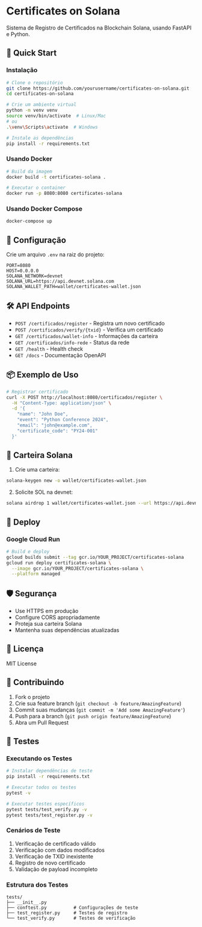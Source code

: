 # Certificates on Solana

Sistema de Registro de Certificados na Blockchain Solana, usando FastAPI e Python.

## 🚀 Quick Start

### Instalação

```bash
# Clone o repositório
git clone https://github.com/yourusername/certificates-on-solana.git
cd certificates-on-solana

# Crie um ambiente virtual
python -m venv venv
source venv/bin/activate  # Linux/Mac
# ou
.\venv\Scripts\activate  # Windows

# Instale as dependências
pip install -r requirements.txt
```

### Usando Docker

```bash
# Build da imagem
docker build -t certificates-solana .

# Executar o container
docker run -p 8080:8080 certificates-solana
```

### Usando Docker Compose

```bash
docker-compose up
```

## 📝 Configuração

Crie um arquivo `.env` na raiz do projeto:

```env
PORT=8080
HOST=0.0.0.0
SOLANA_NETWORK=devnet
SOLANA_URL=https://api.devnet.solana.com
SOLANA_WALLET_PATH=wallet/certificates-wallet.json
```

## 🛠 API Endpoints

- `POST /certificados/register` - Registra um novo certificado
- `POST /certificados/verify/{txid}` - Verifica um certificado
- `GET /certificados/wallet-info` - Informações da carteira
- `GET /certificados/info-rede` - Status da rede
- `GET /health` - Health check
- `GET /docs` - Documentação OpenAPI

## 📦 Exemplo de Uso

```bash
# Registrar certificado
curl -X POST http://localhost:8080/certificados/register \
  -H "Content-Type: application/json" \
  -d '{
    "name": "John Doe",
    "event": "Python Conference 2024",
    "email": "john@example.com",
    "certificate_code": "PY24-001"
  }'
```

## 🔐 Carteira Solana

1. Crie uma carteira:
```bash
solana-keygen new -o wallet/certificates-wallet.json
```

2. Solicite SOL na devnet:
```bash
solana airdrop 1 wallet/certificates-wallet.json --url https://api.devnet.solana.com
```

## 🚀 Deploy

### Google Cloud Run

```bash
# Build e deploy
gcloud builds submit --tag gcr.io/YOUR_PROJECT/certificates-solana
gcloud run deploy certificates-solana \
  --image gcr.io/YOUR_PROJECT/certificates-solana \
  --platform managed
```

## 🛡️ Segurança

- Use HTTPS em produção
- Configure CORS apropriadamente
- Proteja sua carteira Solana
- Mantenha suas dependências atualizadas

## 📄 Licença

MIT License

## 🤝 Contribuindo

1. Fork o projeto
2. Crie sua feature branch (`git checkout -b feature/AmazingFeature`)
3. Commit suas mudanças (`git commit -m 'Add some AmazingFeature'`)
4. Push para a branch (`git push origin feature/AmazingFeature`)
5. Abra um Pull Request

## 🧪 Testes

### Executando os Testes

```bash
# Instalar dependências de teste
pip install -r requirements.txt

# Executar todos os testes
pytest -v

# Executar testes específicos
pytest tests/test_verify.py -v
pytest tests/test_register.py -v
```

### Cenários de Teste

1. Verificação de certificado válido
2. Verificação com dados modificados
3. Verificação de TXID inexistente
4. Registro de novo certificado
5. Validação de payload incompleto

### Estrutura dos Testes

```
tests/
├── __init__.py
├── conftest.py          # Configurações de teste
├── test_register.py     # Testes de registro
└── test_verify.py       # Testes de verificação
```